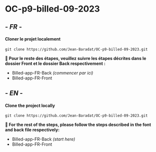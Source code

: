 # OC-p9-billed-09-2023

## - *FR* -

#### Cloner le projet localement
```
git clone https://github.com/Jean-Baradat/OC-p9-billed-09-2023.git
```

**📝 Pour le reste des étapes, veuillez suivre les étapes décrites dans le dossier Front et le dossier Back respectivement :**
- Billed-app-FR-Back _(commencer par ici)_
- Billed-app-FR-Front

## - *EN* -

#### Clone the project locally
```
git clone https://github.com/Jean-Baradat/OC-p9-billed-09-2023.git
```
**📝 For the rest of the steps, please follow the steps described in the font and back file respectively:**
- Billed-app-FR-Back _(start here)_
- Billed-app-FR-Front